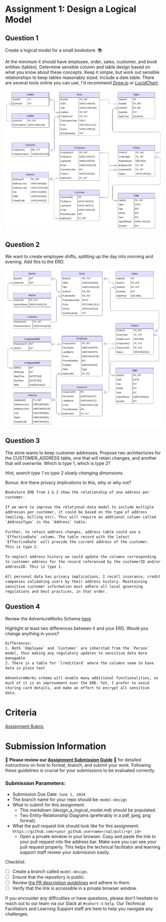 # Assignment 1: Design a Logical Model

## Question 1
Create a logical model for a small bookstore. 📚

At the minimum it should have employee, order, sales, customer, and book entities (tables). Determine sensible column and table design based on what you know about these concepts. Keep it simple, but work out sensible relationships to keep tables reasonably sized. Include a date table. There are several tools online you can use, I'd recommend [_Draw.io_](https://www.drawio.com/) or [_LucidChart_](https://www.lucidchart.com/pages/).

![alt text](Bookstore-ERD-1.png)

## Question 2
We want to create employee shifts, splitting up the day into morning and evening. Add this to the ERD.

![alt text](Bookstore-ERD-2.png)

## Question 3
The store wants to keep customer addresses. Propose two architectures for the CUSTOMER_ADDRESS table, one that will retain changes, and another that will overwrite. Which is type 1, which is type 2?

_Hint, search type 1 vs type 2 slowly changing dimensions._

Bonus: Are there privacy implications to this, why or why not?


```
Bookstore ERD from 1 & 2 show the relationship of one address per customer.

If we were to improve the relational-data model to include multiple addresses per customer, it could be based on the type of address (mailing, billing etc). This will require an addtional column called `AddressType` in the `Address` table.
  
Further, to retain address changes, address table could use a `EffectiveDate` column. The table record with the latest `EffectiveDate` will provide the current address of the customer.
This is type 2.

To neglect address history we could update the columns corresponding to customer address for the record referenced by the customerID and/or addressID. This is type 1.

All personal data has privacy implications. I recall insurance, credit companies validating users by their address history. Maintaining sensitive customer information must adhere all local governing regulations and best practices, in that order.

```

## Question 4
Review the AdventureWorks Schema [here](https://i.stack.imgur.com/LMu4W.gif)

Highlight at least two differences between it and your ERD. Would you change anything in yours?
```
Differences:
1. Both `Employee` and `Customer` are inherited from the `Person` model, thus making any regulatory updates to sensitive data more managable
2. There is a table for `CreditCard` where the columns seem to have data in plain text

AdventureWorks schema will enable many additional functionalities, so much of it is an improvement over the ERD. Yet, I prefer to avoid storing card details, and make an effort to encrypt all sensitive data.
```

# Criteria

[Assignment Rubric](./assignment_rubric.md)

# Submission Information

🚨 **Please review our [Assignment Submission Guide](https://github.com/UofT-DSI/onboarding/blob/main/onboarding_documents/submissions.md)** 🚨 for detailed instructions on how to format, branch, and submit your work. Following these guidelines is crucial for your submissions to be evaluated correctly.

### Submission Parameters:
* Submission Due Date: `June 1, 2024`
* The branch name for your repo should be: `model-design`
* What to submit for this assignment:
    * This markdown (design_a_logical_model.md) should be populated.
    * Two Entity-Relationship Diagrams (preferably in a pdf, jpeg, png format).
* What the pull request link should look like for this assignment: `https://github.com/<your_github_username>/sql/pull/<pr_id>`
    * Open a private window in your browser. Copy and paste the link to your pull request into the address bar. Make sure you can see your pull request properly. This helps the technical facilitator and learning support staff review your submission easily.

Checklist:
- [ ] Create a branch called `model-design`.
- [ ] Ensure that the repository is public.
- [ ] Review [the PR description guidelines](https://github.com/UofT-DSI/onboarding/blob/main/onboarding_documents/submissions.md#guidelines-for-pull-request-descriptions) and adhere to them.
- [ ] Verify that the link is accessible in a private browser window.

If you encounter any difficulties or have questions, please don't hesitate to reach out to our team via our Slack at `#cohort-3-help`. Our Technical Facilitators and Learning Support staff are here to help you navigate any challenges.
